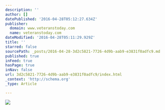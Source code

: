 ```yaml
---
description: ''
author: []
datePublished: '2016-04-28T05:12:27.634Z'
publisher:
  domain: www.veteranstoday.com
  name: veteranstoday.com
dateModified: '2016-04-28T05:11:29.929Z'
title: ''
starred: false
sourcePath: _posts/2016-04-28-3d2c5821-7726-4d9b-aab9-e3831f0adfc9.md
published: true
inFeed: true
hasPage: true
inNav: false
url: 3d2c5821-7726-4d9b-aab9-e3831f0adfc9/index.html
_context: 'http://schema.org'
_type: Article

---
```

![](http://www.veteranstoday.com/wp-content/uploads/2016/04/veterans-news.jpg)